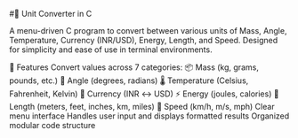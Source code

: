 #🧮 Unit Converter in C

A menu-driven C program to convert between various units of Mass, Angle, Temperature, Currency (INR/USD), Energy, Length, and Speed. Designed for simplicity and ease of use in terminal environments.

🚀 Features
Convert values across 7 categories:
📦 Mass (kg, grams, pounds, etc.)
📐 Angle (degrees, radians)
🌡️ Temperature (Celsius, Fahrenheit, Kelvin)
💱 Currency (INR ↔ USD)
⚡ Energy (joules, calories)
📏 Length (meters, feet, inches, km, miles)
🏃 Speed (km/h, m/s, mph)
Clear menu interface
Handles user input and displays formatted results
Organized modular code structure
